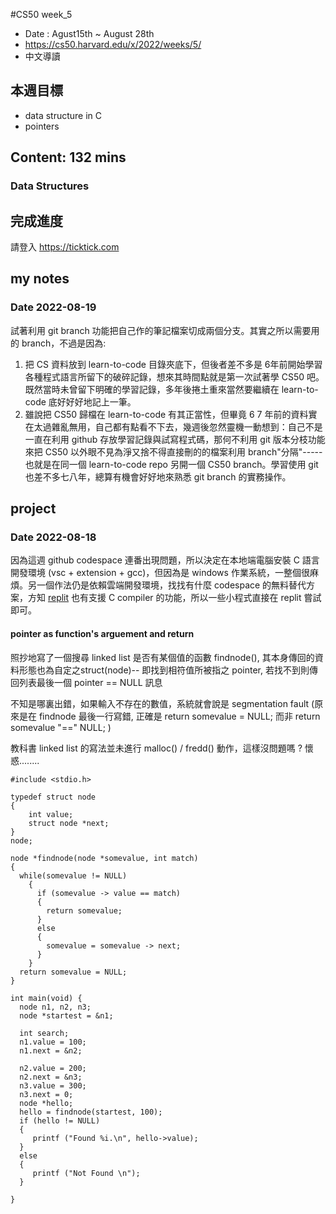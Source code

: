 #CS50 week_5
- Date : Agust15th ~ August 28th
- https://cs50.harvard.edu/x/2022/weeks/5/
- 中文導讀

## 本週目標
- data structure in C
- pointers

## Content:  132 mins
### Data Structures



## 完成進度
請登入 https://ticktick.com

## my notes
### Date 2022-08-19
試著利用 git branch 功能把自己作的筆記檔案切成兩個分支。其實之所以需要用的 branch，不過是因為:

1. 把 CS 資料放到 learn-to-code 目錄夾底下，但後者差不多是 6年前開始學習各種程式語言所留下的破碎記錄，想來其時間點就是第一次試著學 CS50 吧。既然當時未曾留下明確的學習記錄，多年後捲土重來當然要繼續在 learn-to-code 底好好好地記上一筆。
2. 雖說把 CS50 歸檔在 learn-to-code 有其正當性，但畢竟 6 7 年前的資料實在太過雜亂無用，自己都有點看不下去，幾週後忽然靈機一動想到：自己不是一直在利用 github 存放學習記錄與試寫程式碼，那何不利用 git 版本分枝功能來把 CS50  以外眼不見為淨又捨不得直接刪的的檔案利用 branch"分隔"-----也就是在同一個 learn-to-code repo 另開一個 CS50 branch。學習使用 git 也差不多七八年，總算有機會好好地來熟悉 git branch 的實務操作。


## project


### Date 2022-08-18
因為這週 github codespace 連番出現問題，所以決定在本地端電腦安裝 C 語言開發環境 (vsc + extension + gcc)，但因為是 windows 作業系統，一整個很麻煩。另一個作法仍是依賴雲端開發環境，找找有什麼 codespace 的無料替代方案，方知 [replit](https://replit.com/) 也有支援 C compiler 的功能，所以一些小程式直接在 replit 
 嘗試即可。



#### pointer as function's arguement and return

照抄地寫了一個搜尋 linked list 是否有某個值的函數 findnode(), 其本身傳回的資料形態也為自定之struct(node)--
即找到相符值所被指之 pointer, 若找不到則傳回列表最後一個 pointer == NULL 訊息

不知是哪裏出錯，如果輸入不存在的數值，系統就會說是 segmentation fault (原來是在 findnode 最後一行寫錯, 正確是 return somevalue = NULL; 而非  return somevalue "==" NULL; )

教科書 linked list 的寫法並未進行 malloc()  / fredd() 動作，這樣沒問題嗎 ? 懷惑........

```
#include <stdio.h>

typedef struct node
{
    int value;
    struct node *next; 
}
node;

node *findnode(node *somevalue, int match)
{
  while(somevalue != NULL)
    {
      if (somevalue -> value == match)
      {
        return somevalue;
      }
      else
      {
        somevalue = somevalue -> next;
      }
    }
  return somevalue = NULL;
}

int main(void) {
  node n1, n2, n3;
  node *startest = &n1;

  int search;
  n1.value = 100;
  n1.next = &n2;

  n2.value = 200;
  n2.next = &n3;
  n3.value = 300;
  n3.next = 0;
  node *hello;
  hello = findnode(startest, 100);
  if (hello != NULL)
  {
     printf ("Found %i.\n", hello->value);
  }
  else
  {
     printf ("Not Found \n");
  }
    
}

```
